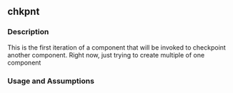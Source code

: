 ## chkpnt

### Description

This is the first iteration of a component that will be invoked to checkpoint another component. Right now, just trying to create multiple of one component

### Usage and Assumptions
